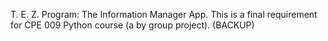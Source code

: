 T. E. Z. Program: The Information Manager App. This is a final requirement for CPE 009 Python course (a by group project). (BACKUP)
